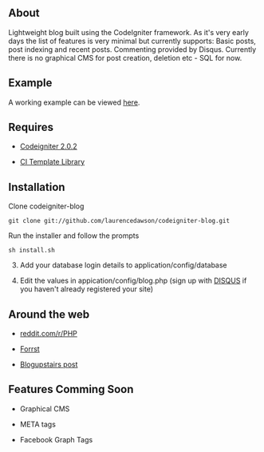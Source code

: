 About
-------
Lightweight blog built using the CodeIgniter framework. As it's very early days the list of features is very minimal but currently supports: Basic posts, post indexing and recent posts. Commenting provided by Disqus. Currently there is no graphical CMS for post creation, deletion etc - SQL for now.

Example
-------
A working example can be viewed [here](http://blog.laurencedawson.com/).

Requires
-------
* [Codeigniter 2.0.2](http://codeigniter.com/download_files/reactor/CodeIgniter_2.0.2.zip)

* [CI Template Library](http://williamsconcepts.com/ci/codeigniter/libraries/template/)

Installation
-------

Clone codeigniter-blog

	git clone git://github.com/laurencedawson/codeigniter-blog.git

Run the installer and follow the prompts

	sh install.sh

3. Add your database login details to application/config/database

4. Edit the values in appication/config/blog.php (sign up with [DISQUS](http://disqus.com/admin/register/) if you haven't already registered your site)

Around the web
-------
* [reddit.com/r/PHP](http://www.reddit.com/r/PHP/comments/gjgco/a_simple_blog_using_codeigniter/)

* [Forrst](http://forrst.com/posts/codeigniter_blog_A_simple_blog_built_with_Codei-LHj)

* [Blogupstairs post](http://blogupstairs.com/framework/codeigniter/how-to-create-lightweight-blog-built-using-the-codeigniter-framework/)
      
Features Comming Soon
-------

* Graphical CMS
      
* META tags
      
* Facebook Graph Tags
